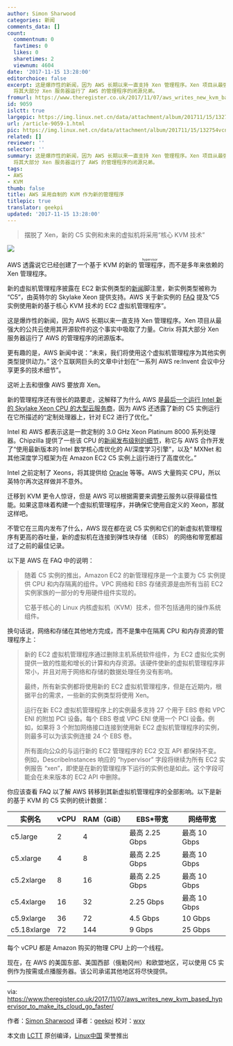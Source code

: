 ```yaml
---
author: Simon Sharwood
categories: 新闻
comments_data: []
count:
  commentnum: 0
  favtimes: 0
  likes: 0
  sharetimes: 2
  viewnum: 4604
date: '2017-11-15 13:28:00'
editorchoice: false
excerpt: 这是爆炸性的新闻，因为 AWS 长期以来一直支持 Xen 管理程序。Xen 项目从最强大的公共云使用其开源软件的这个事实中吸取了力量。Citrix
  将其大部分 Xen 服务器运行了 AWS 的管理程序的闭源兄弟。
fromurl: https://www.theregister.co.uk/2017/11/07/aws_writes_new_kvm_based_hypervisor_to_make_its_cloud_go_faster/
id: 9059
islctt: true
largepic: https://img.linux.net.cn/data/attachment/album/201711/15/132754vcnn44gc4n4j94nw.jpg
url: /article-9059-1.html
pic: https://img.linux.net.cn/data/attachment/album/201711/15/132754vcnn44gc4n4j94nw.jpg.thumb.jpg
related: []
reviewer: ''
selector: ''
summary: 这是爆炸性的新闻，因为 AWS 长期以来一直支持 Xen 管理程序。Xen 项目从最强大的公共云使用其开源软件的这个事实中吸取了力量。Citrix
  将其大部分 Xen 服务器运行了 AWS 的管理程序的闭源兄弟。
tags:
- AWS
- KVM
thumb: false
title: AWS 采用自制的 KVM 作为新的管理程序
titlepic: true
translator: geekpi
updated: '2017-11-15 13:28:00'
---
```



> 
> 摆脱了 Xen，新的 C5 实例和未来的虚拟机将采用“核心 KVM 技术”
> 
> 
> 


![](https://img.linux.net.cn/data/attachment/album/201711/15/132754vcnn44gc4n4j94nw.jpg)


AWS 透露说它已经创建了一个基于 KVM 的新的<ruby> 管理程序 <rt>  hypervisor </rt></ruby>，而不是多年来依赖的 Xen 管理程序。


新的虚拟机管理程序披露在 EC2 新实例类型的[新闻](https://aws.amazon.com/blogs/aws/now-available-compute-intensive-c5-instances-for-amazon-ec2/)脚注里，新实例类型被称为 “C5”，由英特尔的 Skylake Xeon 提供支持。AWS 关于新实例的 [FAQ](https://aws.amazon.com/ec2/faqs/#compute-optimized) 提及“C5 实例使用新的基于核心 KVM 技术的 EC2 虚拟机管理程序”。


这是爆炸性的新闻，因为 AWS 长期以来一直支持 Xen 管理程序。Xen 项目从最强大的公共云使用其开源软件的这个事实中吸取了力量。Citrix 将其大部分 Xen 服务器运行了 AWS 的管理程序的闭源版本。


更有趣的是，AWS 新闻中说：“未来，我们将使用这个虚拟机管理程序为其他实例类型提供动力。” 这个互联网巨头的文章中计划在“一系列 AWS re:Invent 会议中分享更多的技术细节”。


这听上去和很像 AWS 要放弃 Xen。


新的管理程序还有很长的路要走，这解释了为什么 AWS 是[最后一个运行 Intel 新的 Skylake Xeon CPU 的大型云服务商](https://www.theregister.co.uk/2017/10/24/azure_adds_skylakes_in_fv2_instances/)，因为 AWS 还透露了新的 C5 实例运行在它所描述的“定制处理器上，针对 EC2 进行了优化。”


Intel 和 AWS 都表示这是一款定制的 3.0 GHz Xeon Platinum 8000 系列处理器。Chipzilla 提供了一些该 CPU 的[新闻发布级别的细节](https://newsroom.intel.com/news/intel-xeon-scalable-processors-supercharge-amazon-web-services/)，称它与 AWS 合作开发了“使用最新版本的 Intel 数学核心库优化的 AI/深度学习引擎”，以及“ MXNet 和其他深度学习框架为在 Amazon EC2 C5 实例上运行进行了高度优化。”


Intel 之前定制了 Xeons，将其提供给 [Oracle](https://www.theregister.co.uk/2015/06/04/oracle_intel_team_on_server_with_a_dimmer_switch/) 等等。AWS 大量购买 CPU，所以英特尔再次这样做并不意外。


迁移到 KVM 更令人惊讶，但是 AWS 可以根据需要来调整云服务以获得最佳性能。如果这意味着构建一个虚拟机管理程序，并确保它使用自定义的 Xeon，那就这样吧。


不管它在三周内发布了什么，AWS 现在都在说 C5 实例和它们的新虚拟机管理程序有更高的吞吐量，新的虚拟机在连接到弹性块存储 （EBS） 的网络和带宽都超过了之前的最佳记录。


以下是 AWS 在 FAQ 中的说明：



> 
> 随着 C5 实例的推出，Amazon EC2 的新管理程序是一个主要为 C5 实例提供 CPU 和内存隔离的组件。VPC 网络和 EBS 存储资源是由所有当前 EC2 实例家族的一部分的专用硬件组件实现的。
> 
> 
> 它基于核心的 Linux 内核虚拟机（KVM）技术，但不包括通用的操作系统组件。
> 
> 
> 


换句话说，网络和存储在其他地方完成，而不是集中在隔离 CPU 和内存资源的管理程序上：



> 
> 新的 EC2 虚拟机管理程序通过删除主机系统软件组件，为 EC2 虚拟化实例提供一致的性能和增长的计算和内存资源。该硬件使新的虚拟机管理程序非常小，并且对用于网络和存储的数据处理任务没有影响。
> 
> 
> 最终，所有新实例都将使用新的 EC2 虚拟机管理程序，但是在近期内，根据平台的需求，一些新的实例类型将使用 Xen。
> 
> 
> 运行在新 EC2 虚拟机管理程序上的实例最多支持 27 个用于 EBS 卷和 VPC ENI 的附加 PCI 设备。每个 EBS 卷或 VPC ENI 使用一个 PCI 设备。例如，如果将 3 个附加网络接口连接到使用新 EC2 虚拟机管理程序的实例，则最多可以为该实例连接 24 个 EBS 卷。
> 
> 
> 所有面向公众的与运行新的 EC2 管理程序的 EC2 交互 API 都保持不变。例如，DescribeInstances 响应的 “hypervisor” 字段将继续为所有 EC2 实例报告 “xen”，即使是在新的管理程序下运行的实例也是如此。这个字段可能会在未来版本的 EC2 API 中删除。
> 
> 
> 


你应该查看 FAQ 以了解 AWS 转移到其新虚拟机管理程序的全部影响。以下是新的基于 KVM 的 C5 实例的统计数据：




| 实例名 | vCPU | RAM（GiB） | EBS\*带宽 | 网络带宽 |
| --- | --- | --- | --- | --- |
| c5.large | 2 | 4 | 最高 2.25 Gbps | 最高 10 Gbps |
| c5.xlarge | 4 | 8 | 最高 2.25 Gbps | 最高 10 Gbps |
| c5.2xlarge | 8 | 16 | 最高 2.25 Gbps | 最高 10 Gbps |
| c5.4xlarge | 16 | 32 | 2.25 Gbps | 最高 10 Gbps |
| c5.9xlarge | 36 | 72 | 4.5 Gbps | 10 Gbps |
| c5.18xlarge | 72 | 144 | 9 Gbps | 25 Gbps |


每个 vCPU 都是 Amazon 购买的物理 CPU 上的一个线程。


现在，在 AWS 的美国东部、美国西部（俄勒冈州）和欧盟地区，可以使用 C5 实例作为按需或点播服务器。该公司承诺其他地区将尽快提供。




---


via: <https://www.theregister.co.uk/2017/11/07/aws_writes_new_kvm_based_hypervisor_to_make_its_cloud_go_faster/>


作者：[Simon Sharwood](https://www.theregister.co.uk/Author/Simon-Sharwood) 译者：[geekpi](https://github.com/geekpi) 校对：[wxy](https://github.com/wxy)


本文由 [LCTT](https://github.com/LCTT/TranslateProject) 原创编译，[Linux中国](https://linux.cn/) 荣誉推出